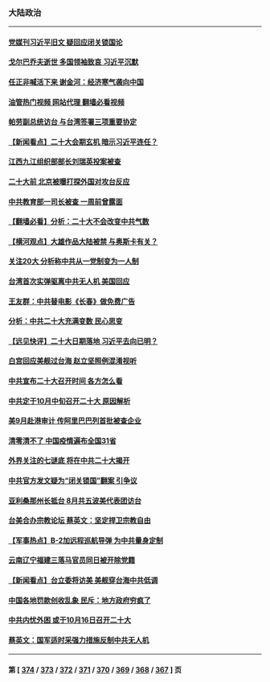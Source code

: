 ### 大陆政治
---
#### [党媒刊习近平旧文 疑回应闭关锁国论](../../pages/ncid277/n13814528.md?08312045) 
#### [戈尔巴乔夫逝世 多国领袖致哀 习近平沉默](../../pages/ncid277/n13814454.md?08312045) 
#### [任正非喊活下来 谢金河：经济寒气袭向中国](../../pages/ncid277/n13814196.md?08312045) 
#### [油管热门视频 网站代理 翻墙必看视频](http://209.222.30.114:81/youtube.html?08312045)
#### [帕劳副总统访台 与台湾签署三项重要协定](../../pages/ncid277/n13814396.md?08312045) 
#### [【新闻看点】二十大会期玄机 暗示习近平连任？](../../pages/ncid277/n13814069.md?08312045) 
#### [江西九江组织部部长刘瑞英投案被查](../../pages/ncid277/n13814298.md?08312045) 
#### [二十大前 北京被曝打探外国对攻台反应](../../pages/ncid277/n13814138.md?08312045) 
#### [中共教育部一司长被查 一周前曾露面](../../pages/ncid277/n13814194.md?08312045) 
#### [【翻墙必看】分析：二十大不会改变中共气数](../../pages/ncid277/n13814254.md?08312045) 
#### [【横河观点】大雄作品大陆被禁 与奥斯卡有关？](../../pages/ncid277/n13814137.md?08312045) 
#### [关注20大 分析称中共从一党制变为一人制](../../pages/ncid277/n13814047.md?08312045) 
#### [台湾首次实弹驱离中共无人机 美国回应](../../pages/ncid277/n13814105.md?08312045) 
#### [王友群：中共替电影《长春》做免费广告](../../pages/ncid277/n13814067.md?08312045) 
#### [分析：中共二十大充满变数 民心思变](../../pages/ncid277/n13813926.md?08312045) 
#### [【远见快评】二十大日期落地 习近平去向已明？](../../pages/ncid277/n13814073.md?08312045) 
#### [白宫回应美舰过台海 赵立坚照例混淆视听](../../pages/ncid277/n13814037.md?08312045) 
#### [中共宣布二十大召开时间 各方怎么看](../../pages/ncid277/n13813989.md?08312045) 
#### [中共定于10月中旬召开二十大 原因解析](../../pages/ncid277/n13814018.md?08312045) 
#### [美9月赴港审计 传阿里巴巴列首批被查企业](../../pages/ncid277/n13813987.md?08312045) 
#### [清零清不了 中国疫情遍布全国31省](../../pages/ncid277/n13813867.md?08312045) 
#### [外界关注的七谜底 将在中共二十大揭开](../../pages/ncid277/n13813907.md?08312045) 
#### [中共官方发文疑为“闭关锁国”翻案 引争议](../../pages/ncid277/n13813766.md?08312045) 
#### [亚利桑那州长抵台 8月共五波美代表团访台](../../pages/ncid277/n13813826.md?08312045) 
#### [台美合办宗教论坛 蔡英文：坚定捍卫宗教自由](../../pages/ncid277/n13813822.md?08312045) 
#### [【军事热点】B-2加远程巡航导弹 为中共量身定制](../../pages/ncid277/n13813296.md?08312045) 
#### [云南辽宁福建三落马官员同日被开除党籍](../../pages/ncid277/n13813730.md?08312045) 
#### [【新闻看点】台立委将访美 美舰穿台海中共低调](../../pages/ncid277/n13813310.md?08312045) 
#### [中国各地罚款创收乱象 民斥：地方政府穷疯了](../../pages/ncid277/n13813735.md?08312045) 
#### [中共内忧外困 或于10月16日召开二十大](../../pages/ncid277/n13813765.md?08312045) 
#### [蔡英文：国军适时采强力措施反制中共无人机](../../pages/ncid277/n13813757.md?08312045) 

---
#### 第 [ [374](./374.md?08312045) / [373](./373.md?08312045) / [372](./372.md?08312045) / [371](./371.md?08312045) / [370](./370.md?08312045) / [369](./369.md?08312045) / [368](./368.md?08312045) / [367](./367.md?08312045) ] 页

